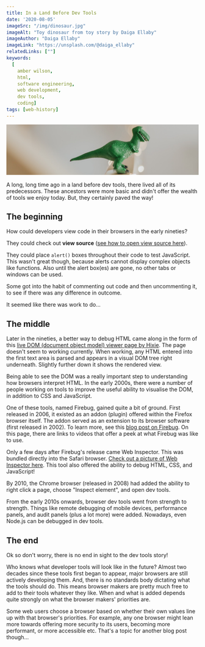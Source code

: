 ```yaml
---
title: In a Land Before Dev Tools
date: '2020-08-05'
imageSrc: "/img/dinosaur.jpg"
imageAlt: "Toy dinosaur from toy story by Daiga Ellaby"
imageAuthor: "Daiga Ellaby"
imageLink: "https://unsplash.com/@daiga_ellaby"
relatedLinks: [""]
keywords:
  [
    amber wilson,
    html,
    software engineering,
    web development,
    dev tools,
    coding]
tags: [web-history]
---
```


<img class="blog-image" src="img/dinosaur.jpg" alt="a toy dinosaur" />

A long, long time ago in a land before dev tools, there lived all of its predecessors. These ancestors were more basic and didn't offer the wealth of tools we enjoy today. But, they certainly paved the way!

## The beginning

How could developers view code in their browsers in the early nineties? 

They could check out **view source** ([see how to open view source here](https://www.computerhope.com/issues/ch000746.htm)). 

They could place `alert()` boxes throughout their code to test JavaScript. This wasn't great though, because alerts cannot display complex objects like functions. Also until the alert box(es) are gone, no other tabs or windows can be used.

Some got into the habit of commenting out code and then uncommenting it, to see if there was any difference in outcome. 

It seemed like there was work to do...

## The middle

Later in the nineties, a better way to debug HTML came along in the form of this [live DOM (document object model) viewer page by Hixie](https://software.hixie.ch/utilities/js/live-dom-viewer.xml/). The page doesn't seem to working currently. When working, any HTML entered into the first text area is parsed and appears in a visual DOM tree right underneath. Slightly further down it shows the rendered view.

Being able to see the DOM was a really important step to understanding how browsers interpret HTML. In the early 2000s, there were a number of people working on tools to improve the useful ability to visualise the DOM, in addition to CSS and JavaScript. 

One of these tools, named Firebug, gained quite a bit of ground. First released in 2006, it existed as an addon (plugin) offered within the Firefox browser itself. The addon served as an extension to its browser software (first released in 2002). To learn more, see this [blog post on Firebug](https://hacks.mozilla.org/2017/10/saying-goodbye-to-firebug/). On this page, there are links to videos that offer a peek at what Firebug was like to use. 

Only a few days after Firebug's release came Web Inspector. This was bundled directly into the Safari browser. [Check out a picture of Web Inspector here](https://webkit.org/blog-files/inspector-elements-panel.png). This tool also offered the ability to debug HTML, CSS, and JavaScript!

By 2010, the Chrome browser (released in 2008) had added the ability to right click a page, choose "Inspect element", and open dev tools. 

From the early 2010s onwards, browser dev tools went from strength to strength. Things like remote debugging of mobile devices, performance panels, and audit panels (plus a lot more) were added. Nowadays, even Node.js can be debugged in dev tools.

## The end

Ok so don't worry, there is no end in sight to the dev tools story! 

Who knows what developer tools will look like in the future? Almost two decades since these tools first began to appear, major browsers are still actively developing them. And, there is no standards body dictating what the tools should do. This means browser makers are pretty much free to add to their tools whatever they like. When and what is added depends quite strongly on what the browser makers' priorities are. 

Some web users choose a browser based on whether their own values line up with that browser's priorities. For example, any one browser might lean more towards offering more security to its users, becoming more performant, or more accessible etc. That's a topic for another blog post though…